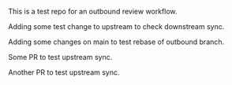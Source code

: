 This is a test repo for an outbound review workflow.

Adding some test change to upstream to check downstream sync.

Adding some changes on main to test rebase of outbound branch.

Some PR to test upstream sync.

Another PR to test upstream sync.
